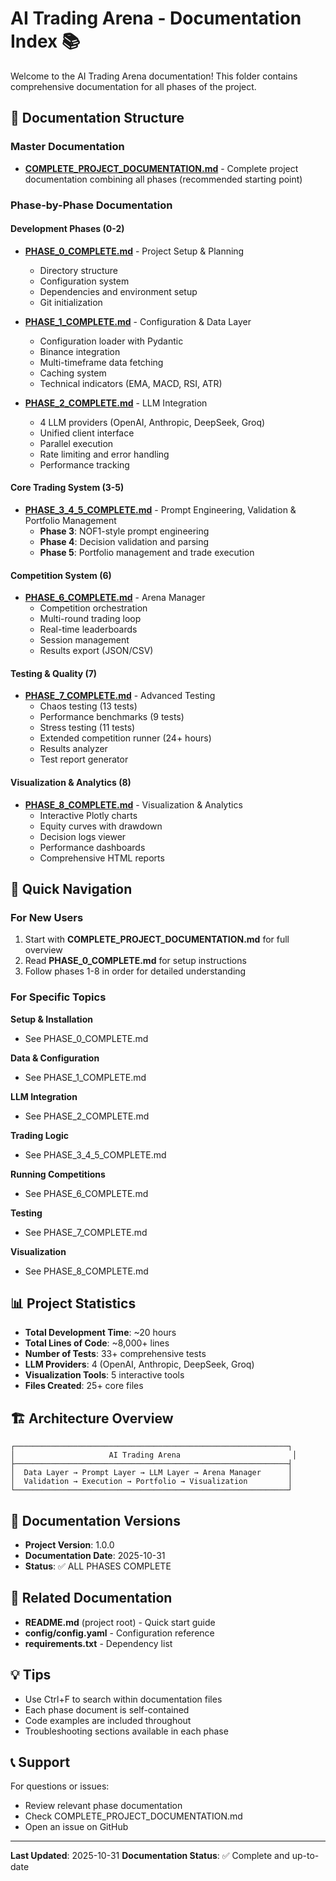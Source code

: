 # AI Trading Arena - Documentation Index 📚

Welcome to the AI Trading Arena documentation! This folder contains comprehensive documentation for all phases of the project.

## 📖 Documentation Structure

### Master Documentation
- **[COMPLETE_PROJECT_DOCUMENTATION.md](COMPLETE_PROJECT_DOCUMENTATION.md)** - Complete project documentation combining all phases (recommended starting point)

### Phase-by-Phase Documentation

#### Development Phases (0-2)
- **[PHASE_0_COMPLETE.md](PHASE_0_COMPLETE.md)** - Project Setup & Planning
  - Directory structure
  - Configuration system
  - Dependencies and environment setup
  - Git initialization

- **[PHASE_1_COMPLETE.md](PHASE_1_COMPLETE.md)** - Configuration & Data Layer
  - Configuration loader with Pydantic
  - Binance integration
  - Multi-timeframe data fetching
  - Caching system
  - Technical indicators (EMA, MACD, RSI, ATR)

- **[PHASE_2_COMPLETE.md](PHASE_2_COMPLETE.md)** - LLM Integration
  - 4 LLM providers (OpenAI, Anthropic, DeepSeek, Groq)
  - Unified client interface
  - Parallel execution
  - Rate limiting and error handling
  - Performance tracking

#### Core Trading System (3-5)
- **[PHASE_3_4_5_COMPLETE.md](PHASE_3_4_5_COMPLETE.md)** - Prompt Engineering, Validation & Portfolio Management
  - **Phase 3**: NOF1-style prompt engineering
  - **Phase 4**: Decision validation and parsing
  - **Phase 5**: Portfolio management and trade execution

#### Competition System (6)
- **[PHASE_6_COMPLETE.md](PHASE_6_COMPLETE.md)** - Arena Manager
  - Competition orchestration
  - Multi-round trading loop
  - Real-time leaderboards
  - Session management
  - Results export (JSON/CSV)

#### Testing & Quality (7)
- **[PHASE_7_COMPLETE.md](PHASE_7_COMPLETE.md)** - Advanced Testing
  - Chaos testing (13 tests)
  - Performance benchmarks (9 tests)
  - Stress testing (11 tests)
  - Extended competition runner (24+ hours)
  - Results analyzer
  - Test report generator

#### Visualization & Analytics (8)
- **[PHASE_8_COMPLETE.md](PHASE_8_COMPLETE.md)** - Visualization & Analytics
  - Interactive Plotly charts
  - Equity curves with drawdown
  - Decision logs viewer
  - Performance dashboards
  - Comprehensive HTML reports

## 🚀 Quick Navigation

### For New Users
1. Start with **COMPLETE_PROJECT_DOCUMENTATION.md** for full overview
2. Read **PHASE_0_COMPLETE.md** for setup instructions
3. Follow phases 1-8 in order for detailed understanding

### For Specific Topics

**Setup & Installation**
- See PHASE_0_COMPLETE.md

**Data & Configuration**
- See PHASE_1_COMPLETE.md

**LLM Integration**
- See PHASE_2_COMPLETE.md

**Trading Logic**
- See PHASE_3_4_5_COMPLETE.md

**Running Competitions**
- See PHASE_6_COMPLETE.md

**Testing**
- See PHASE_7_COMPLETE.md

**Visualization**
- See PHASE_8_COMPLETE.md

## 📊 Project Statistics

- **Total Development Time**: ~20 hours
- **Total Lines of Code**: ~8,000+ lines
- **Number of Tests**: 33+ comprehensive tests
- **LLM Providers**: 4 (OpenAI, Anthropic, DeepSeek, Groq)
- **Visualization Tools**: 5 interactive tools
- **Files Created**: 25+ core files

## 🏗️ Architecture Overview

```
┌─────────────────────────────────────────────────────────────┐
│                     AI Trading Arena                         │
├─────────────────────────────────────────────────────────────┤
│  Data Layer → Prompt Layer → LLM Layer → Arena Manager      │
│  Validation → Execution → Portfolio → Visualization         │
└─────────────────────────────────────────────────────────────┘
```

## 📝 Documentation Versions

- **Project Version**: 1.0.0
- **Documentation Date**: 2025-10-31
- **Status**: ✅ ALL PHASES COMPLETE

## 🔗 Related Documentation

- **README.md** (project root) - Quick start guide
- **config/config.yaml** - Configuration reference
- **requirements.txt** - Dependency list

## 💡 Tips

- Use Ctrl+F to search within documentation files
- Each phase document is self-contained
- Code examples are included throughout
- Troubleshooting sections available in each phase

## 📞 Support

For questions or issues:
- Review relevant phase documentation
- Check COMPLETE_PROJECT_DOCUMENTATION.md
- Open an issue on GitHub

---

**Last Updated**: 2025-10-31
**Documentation Status**: ✅ Complete and up-to-date
